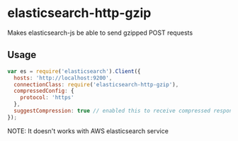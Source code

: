 # elasticsearch-http-gzip
Makes elasticsearch-js be able to send gzipped POST requests

## Usage

``` javascript
var es = require('elasticsearch').Client({
  hosts: 'http://localhost:9200',
  connectionClass: require('elasticsearch-http-gzip'),
  compressedConfig: {
    protocol: 'https'
  },
  suggestCompression: true // enabled this to receive compressed responses from Elasticsearch server
});
``` 

NOTE: It doesn't works with AWS elasticsearch service 
